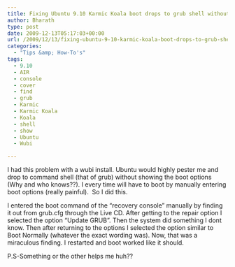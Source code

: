 ```yaml
---
title: Fixing Ubuntu 9.10 Karmic Koala boot drops to grub shell without showing boot options
author: Bharath
type: post
date: 2009-12-13T05:17:03+00:00
url: /2009/12/13/fixing-ubuntu-9-10-karmic-koala-boot-drops-to-grub-shell-without-showing-boot-options/
categories:
  - "Tips &amp; How-To's"
tags:
  - 9.10
  - AIR
  - console
  - cover
  - find
  - grub
  - Karmic
  - Karmic Koala
  - Koala
  - shell
  - show
  - Ubuntu
  - Wubi

---
```

I had this problem with a wubi install. Ubuntu would highly pester me and drop to command shell (that of grub) without showing the boot options (Why and who knows??). I every time will have to boot by manually entering boot options (really painful).  So I did this.

I entered the boot command of the &#8220;recovery console&#8221; manually by finding it out from grub.cfg through the Live CD. After getting to the repair option I selected the option &#8220;Update GRUB&#8221;. Then the system did something I dont know. Then after returning to the options I selected the option similar to Boot Normally (whatever the exact wording was). Now, that was a miraculous finding. I restarted and boot worked like it should.

P.S-Something or the other helps me huh??
